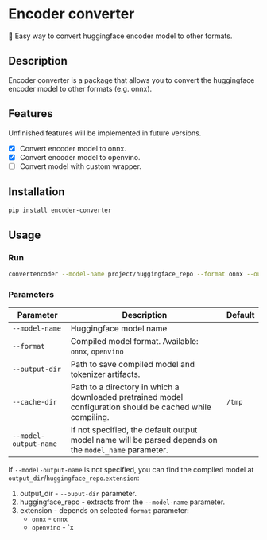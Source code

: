 # Encoder converter
:rocket: Easy way to convert huggingface encoder model to other formats.
## Description
Encoder converter is a package that allows you to convert the huggingface encoder model to other formats (e.g. onnx).
## Features
Unfinished features will be implemented in future versions.
- [x] Convert encoder model to onnx.
- [x] Convert encoder model to openvino.
- [ ] Convert model with custom wrapper.
## Installation
```bash
pip install encoder-converter
```
## Usage
### Run
```bash
convertencoder --model-name project/huggingface_repo --format onnx --output-dir /my/output/dir --cache-dir /cache/dir --model-output-name t5_encoder
```
### Parameters
| Parameter             | Description                                               | Default   |
|-----------------------|-----------------------------------------------------------|-----------|
| `--model-name`        | Huggingface model name                                    |           |
| `--format`            | Compiled model format. Available: `onnx`, `openvino`      |           |
| `--output-dir`        | Path to save compiled model and tokenizer artifacts.      |           |
| `--cache-dir`         | Path to a directory in which a downloaded pretrained model configuration should be cached while compiling.                                                             |  `/tmp`   |
| `--model-output-name` | If not specified, the default output model name will be parsed depends on the `model_name` parameter.                                                             |           |
If `--model-output-name` is not specified, you can find the complied model at `output_dir`/`huggingface_repo`.`extension`:
1. output_dir - `--ouput-dir` parameter.
2. huggingface_repo - extracts from the `--model-name` parameter.
3. extension - depends on selected `format` parameter:
    * `onnx` - `onnx`
    * `openvino` - `x